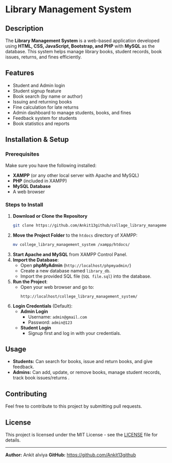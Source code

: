 # Library Management System

## Description
The **Library Management System** is a web-based application developed using **HTML, CSS, JavaScript, Bootstrap, and PHP** with **MySQL** as the database. This system helps manage library books, student records, book issues, returns, and fines efficiently.

## Features
- Student and Admin login
- Student signup feature
- Book search (by name or author)
- Issuing and returning books
- Fine calculation for late returns
- Admin dashboard to manage students, books, and fines
- Feedback system for students
- Book statistics and reports

## Installation & Setup

### Prerequisites
Make sure you have the following installed:
- **XAMPP** (or any other local server with Apache and MySQL)
- **PHP** (included in XAMPP)
- **MySQL Database**
- A web browser

### Steps to Install
1. **Download or Clone the Repository**
   ```sh
   git clone https://github.com/Ankit13github/collage_library_management_system
   ```
2. **Move the Project Folder** to the `htdocs` directory of XAMPP:
   ```sh
   mv college_library_management_system /xampp/htdocs/
   ```
3. **Start Apache and MySQL** from XAMPP Control Panel.
4. **Import the Database**:
   - Open **phpMyAdmin** (`http://localhost/phpmyadmin/`)
   - Create a new database named `library_db`.
   - Import the provided SQL file (`SQL file.sql`) into the database.
5. **Run the Project**:
   - Open your web browser and go to:
     ```
     http://localhost/college_library_management_system/
     ```
6. **Login Credentials** (Default):
   - **Admin Login**
     - Username: `admin@gmail.com`
     - Password: `admin@123`
   - **Student Login**
     - Signup first and log in with your credentials.

## Usage
- **Students:** Can search for books, issue and return books, and give feedback.
- **Admins:** Can add, update, or remove books, manage student records, track book issues/returns .

## Contributing
Feel free to contribute to this project by submitting pull requests.

## License
This project is licensed under the MIT License - see the [LICENSE](LICENSE) file for details.

---
**Author:** Ankit alviya 
**GitHub:** https://github.com/Ankit13github

